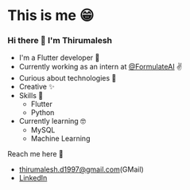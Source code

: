 # This is me 😁
### Hi there 👋 I'm Thirumalesh
* I'm a Flutter developer 🙌
* Currently working as an intern at [@FormulateAI](https://github.com/FormulateAI) ✌
* Curious about technologies 🤩
* Creative ✨
* Skills 💪
    * Flutter
    * Python
* Currently learning 🤓
    * MySQL
    * Machine Learning

Reach me here 💬
* thirumalesh.d1997@gmail.com(GMail)
* [LinkedIn](https://www.linkedin.com/in/thirumalesh-damerla-6727021b5/)

<!--
**ThirumaleshD/ThirumaleshD** is a ✨ _special_ ✨ repository because its `README.md` (this file) appears on your GitHub profile.

Here are some ideas to get you started:

- 🔭 I’m currently working on ...
- 🌱 I’m currently learning ...
- 👯 I’m looking to collaborate on ...
- 🤔 I’m looking for help with ...
- 💬 Ask me about ...
- 📫 How to reach me: ...
- 😄 Pronouns: ...
- ⚡ Fun fact: ...
-->
